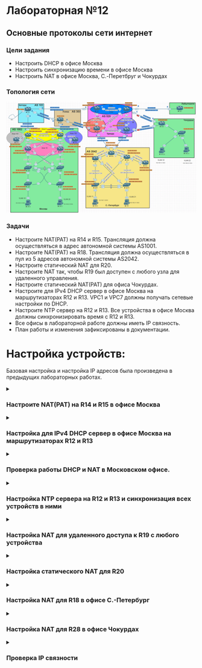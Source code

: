 # Лабораторная №12

## Основные протоколы сети интернет

### Цели задания

- Настроить DHCP в офисе Москва
- Настроить синхронизацию времени в офисе Москва
- Настроить NAT в офисе Москва, C.-Перетбруг и Чокурдах

### Топология сети

![](./img/lab_12.png)

### Задачи

- Настроите NAT(PAT) на R14 и R15. Трансляция должна осуществляться в адрес автономной системы AS1001.
- Настроите NAT(PAT) на R18. Трансляция должна осуществляться в пул из 5 адресов автономной системы AS2042.
- Настроите статический NAT для R20.
- Настроите NAT так, чтобы R19 был доступен с любого узла для удаленного управления.
- Настроите статический NAT(PAT) для офиса Чокурдах.
- Настроите для IPv4 DHCP сервер в офисе Москва на маршрутизаторах R12 и R13. VPC1 и VPC7 должны получать сетевые настройки по DHCP.
- Настроите NTP сервер на R12 и R13. Все устройства в офисе Москва должны синхронизировать время с R12 и R13.
- Все офисы в лабораторной работе должны иметь IP связность.
- План работы и изменения зафиксированы в документации.

# Настройка устройств:

Базовая настройка и настройка IP адресов была произведена в предыдущих лабораторных работах.

<details>

<summary><H3>Настроите NAT(PAT) на R14 и R15 в офисе Москва</H3></summary>

### Создаем списки доступа кому разрешен выход во внешние сети

#### R14 и R15

```
access-list 101 permit ip 192.168.10.0 0.0.0.255 any
access-list 101 permit ip 192.168.20.0 0.0.0.255 any
access-list 101 permit ip 10.100.100.0 0.0.0.255 any
access-list 101 permit ip 10.10.90.0 0.0.0.255 any
```

### Определяем внутренние и внешние интерфейсы

#### R14

```
interface Ethernet0/0
 description to_R12
 ip address 10.10.90.2 255.255.255.252
 ip nat inside
 ip virtual-reassembly in
!
interface Ethernet0/1
 description to_R13
 ip address 10.10.90.9 255.255.255.252
 ip nat inside
 ip virtual-reassembly in
!
interface Ethernet0/2
 description to_R22_AS101
 ip address 207.231.240.2 255.255.255.252
 ip nat outside
 ip virtual-reassembly in
!
interface Ethernet0/3
 description to_R19
 ip address 10.10.90.34 255.255.255.252
 ip nat inside
 ip virtual-reassembly in
!
interface Ethernet1/0
 description to_R15
 ip address 10.10.90.41 255.255.255.252
 ip nat inside
 ip virtual-reassembly in
!
```

#### R15

```
interface Ethernet0/0
 description to_R13
 ip address 10.10.90.6 255.255.255.252
 ip nat inside
 ip virtual-reassembly in
!
interface Ethernet0/1
 description to_R12
 ip address 10.10.90.14 255.255.255.252
 ip nat inside
 ip virtual-reassembly in
!
interface Ethernet0/2
 description to_R21_AS301
 ip address 128.249.190.2 255.255.255.248
 ip nat outside
 ip virtual-reassembly in
!
interface Ethernet0/3
 description to_R20
 ip address 10.10.90.38 255.255.255.252
 ip nat inside
 ip virtual-reassembly in
!
interface Ethernet1/0
 description to_R14
 ip address 10.10.90.42 255.255.255.252
 ip nat inside
 ip virtual-reassembly in
!
```

### Создаем динамическую трансляцию между внутренним локальным и внешним глобальным адресами

#### R14 и R15

```
ip nat inside source list 101 interface Ethernet0/2 overload
```

</details>

<details>

<summary><H3>Настройка для IPv4 DHCP сервер в офисе Москва на маршрутизаторах R12 и R13</H3></summary>

#### R12

```
!
ip dhcp excluded-address 192.168.10.1
ip dhcp excluded-address 192.168.20.1
!
ip dhcp pool CLIENT10
 network 192.168.10.0 255.255.255.0
 default-router 192.168.10.1
!
ip dhcp pool CLIENT20
 network 192.168.20.0 255.255.255.0
 default-router 192.168.20.1
!
```

#### R13

Т.к. R12 и R13 одновременно отвечают на DHCP запрос R13 сдвинем пул выдаваемых адресов для предотвращения конфликта адресов.

```
ip dhcp excluded-address 192.168.10.2 192.168.10.127
ip dhcp excluded-address 192.168.20.2 192.168.20.127

```

```
!
ip dhcp excluded-address 192.168.10.1
ip dhcp excluded-address 192.168.20.1
ip dhcp excluded-address 192.168.10.2 192.168.10.127
ip dhcp excluded-address 192.168.20.2 192.168.20.127
!
ip dhcp pool CLIENT10
 network 192.168.10.0 255.255.255.0
 default-router 192.168.10.1
!
ip dhcp pool CLIENT20
 network 192.168.20.0 255.255.255.0
 default-router 192.168.20.1
!

```

На коммутаторах SW4 и SW5 настраиваем SVI интерфейсы и VRRP на этих интерфейсах, а также указываем helper адрес через который происходит пересылка широковещательного пакета от клиента одноадресатным пакетом DHCP-серверу.

#### SW4

```
interface Vlan10
 description VLAN 10
 ip address 192.168.10.4 255.255.255.0
 ip helper-address 10.100.100.12
 ip helper-address 10.100.100.13
 ipv6 enable
 vrrp 10 description VLAN10
 vrrp 10 ip 192.168.10.1
 vrrp 10 priority 110
!
interface Vlan20
 description VLAN20
 ip address 192.168.20.4 255.255.255.0
 ip helper-address 10.100.100.12
 ip helper-address 10.100.100.13
 ipv6 enable
 vrrp 20 description VLAN20
 vrrp 20 ip 192.168.20.1
 vrrp 20 priority 110
!
interface Vlan100
 description MGMT
 ip address 10.100.100.204 255.255.255.192
 ipv6 enable
 vrrp 100 description MGMT
 vrrp 100 ip 10.100.100.193
 vrrp 100 priority 110
!
```

#### SW5

```
!
interface Vlan10
 description VLAN10
 ip address 192.168.10.5 255.255.255.0
 ip helper-address 10.100.100.12
 ip helper-address 10.100.100.13
 ipv6 enable
 vrrp 10 description VLAN10
 vrrp 10 ip 192.168.10.1
!
interface Vlan20
 description VLAN20
 ip address 192.168.20.5 255.255.255.0
 ip helper-address 10.100.100.12
 ip helper-address 10.100.100.13
 ipv6 enable
 vrrp 20 ip 192.168.20.1
!
interface Vlan100
 description MGMT
 ip address 10.100.100.205 255.255.255.192
 ipv6 enable
 vrrp 100 description MGMT
 vrrp 100 ip 10.100.100.193
!
```

</details>

<details>

<summary><H3>Проверка работы DHCP и NAT в Московском офисе.</H3></summary>

#### Получение IP адреса проверка работы NAT на VPC1

!["Получение IP адреса проверка работы NAT на VPC1"](./img/ping_vpc1.png)

#### Получение IP адреса проверка работы NAT на VPC7

!["Получение IP адреса проверка работы NAT на VPC7"](./img/ping_vpc7.png)

#### dhcp lease на R12

!["dhcp lease на R12"](./img/dhcp_r12.png)

#### Таблица nat translations на R15

В лабораторной работе № 10 мы установили провайдера "Ламас" как приоритетный, поэтому весь исходящий трафик пойдет через R15

!["Таблица nat translations на R15"](./img/nat_tr_r15.png)

</details>

<details>

<summary><H3>Настройка NTP сервера на R12 и R13 и синхронизация всех устройств в ними</H3></summary>

#### R12 и R13

```
!
ntp source Loopback0
ntp master 3
ntp update-calendar
ntp server 207.231.240.1
```

#### На остальных устройствах

```
!
ntp update-calendar
ntp server 10.100.100.12
ntp server 10.100.100.13
!

```

### Проверка работы NTP

#### SW4

!["NTP SW4"](./img/ntp_sw4.png)

#### SW5

!["NTP SW5"](./img/ntp_sw5.png)

</details>

<details>

<summary><H3>Настройка NAT для удаленного доступа к R19 с любого устройства</H3></summary>

Настройку будем производить на R14

#### R14

```
ip nat inside source static tcp 10.100.100.19 22 207.231.240.2 22 extendable
```

На R19 включаем доступ по SSH

#### R19 (пароль **cisco**)

```
aaa new-model
ip domain name r19.msk.local
username admin privilege 15 password 7 070C285F4D06
ip ssh version 2
!
line vty 0 4
 exec-timeout 60 0
 logging synchronous
 transport input ssh
!
```

Генерация SSH ключей

```
crypto key generate rsa
```

### Проверка доступа к R19 c R27

#### R27

!["NTP SW5"](./img/ssh_r27.png)

</details>

<details>

<summary><H3>Настройка статического NAT для R20 </H3></summary>

Настройку будем производить на R15

#### R15

```
ip nat inside source static 10.100.100.20 128.249.190.3
```

На R20 включаем доступ по telnet

```
line vty 0 4
 password 7 14141B180F0B
 login
 transport input telnet
!
```

### Проверка доступа к R20 c R27

#### R27

!["NTP SW5"](./img/telnet_r27.png)

</details>

<details>

<summary><H3>Настройка NAT для R18 в офисе С.-Петербург</H3></summary>

Определяем внутренние и внешние интерфейсы на R18

```
interface Ethernet0/0
 description to_R16
 ip address 10.20.90.21 255.255.255.252
 ip nat inside
 ip virtual-reassembly in
!
interface Ethernet0/1
 description to_R17
 ip address 10.20.90.18 255.255.255.252
 ip nat inside
 ip virtual-reassembly in
!
interface Ethernet0/2
 description to_R24_AS520
 ip address 67.73.193.2 255.255.255.248
 ip nat outside
 ip virtual-reassembly in
!
interface Ethernet0/3
 description to_R26_AS520
 ip address 64.210.65.2 255.255.255.248
 ip nat outside
 ip virtual-reassembly in
!
```

Создаем списки доступа на R18

```
access-list 101 permit ip 10.200.100.0 0.0.0.255 any
access-list 101 permit ip 192.168.11.0 0.0.0.255 any
access-list 101 permit ip 192.168.21.0 0.0.0.255 any
access-list 101 permit ip 10.20.90.0 0.0.0.255 any
```

В лабораторной работе № 10 на R18 мы настроили балансировку для исходящего трафика, в связи с этим настраиваем route-map для каждого внешнего интерфейса.

```
route-map rm_NAT_via_e0/3 permit 10
 match ip address 101
 match interface Ethernet0/3
!
route-map rm_NAT_via_e0/2 permit 10
 match ip address 101
 match interface Ethernet0/2
!
```

создаем pool nat и включаем NAT

```
ip nat pool pl_NAT_e0/3 64.210.65.2 64.210.65.6 netmask 255.255.255.248
ip nat pool pl_NAT_e0/2 67.73.193.2 67.73.193.6 netmask 255.255.255.248
ip nat inside source route-map rm_NAT_via_e0/2 pool pl_NAT_e0/2 overload
ip nat inside source route-map rm_NAT_via_e0/3 pool pl_NAT_e0/3 overload
```

На коммутаторах SW9 и SW10 настаиваем SVI и VRRP

#### SW9

```
!
interface Vlan11
 ip address 192.168.11.9 255.255.255.0
 vrrp 11 description VLAN11
 vrrp 11 ip 192.168.11.1
 vrrp 11 priority 110
!
interface Vlan21
 ip address 192.168.21.9 255.255.255.0
 vrrp 21 description VLAN21
 vrrp 21 ip 192.168.21.1
 vrrp 21 priority 110
!
```

#### SW10

```
!
interface Vlan11
 ip address 192.168.11.10 255.255.255.0
 vrrp 11 description VLAN11
 vrrp 11 ip 192.168.11.1
!
interface Vlan21
 ip address 192.168.21.10 255.255.255.0
 vrrp 21 description VLAN 21
 vrrp 21 ip 192.168.21.1
!
```

### Проверка работы NAT в офисе С.-Петербург

#### VPC8 пинги на все офисы

!["VPC8 пинги на все офисы"](./img/ping_vpc8.png)

#### VPC пинги на все офисы

!["VPC пинги на все офисы"](./img/ping_vpc.png)

#### таблица NAT на R18

!["таблица NAT на R18"](./img/nat_tr_r18.png)

#### статистика NAT на R18

!["статистика NAT на R18"](./img/nat_st_r18.png)

</details>

<details>

<summary><H3>Настройка NAT для R28 в офисе Чокурдах</H3></summary>

NAT в офисе Чокурдах был ранее настроен в лабораторной работе #5

#### Определяем внутренние и внешние интерфейсы на R28

```
!
interface Ethernet0/0
 description to_R26_AS520
 ip address 8.242.244.2 255.255.255.252
 ip nat outside
 ip virtual-reassembly in
!
interface Ethernet0/1
 description to_R25_AS520
 ip address 67.73.196.2 255.255.255.252
 ip nat outside
 ip virtual-reassembly in
!
interface Ethernet0/2
 no ip address
!
interface Ethernet0/2.12
 description Client VLAN 12
 encapsulation dot1Q 12
 ip address 192.168.12.1 255.255.255.0
 ip nat inside
 ip nat enable
 ip virtual-reassembly in
 ip policy route-map rm_TRACKING
!
interface Ethernet0/2.22
 description Client VLAN 22
 encapsulation dot1Q 22
 ip address 192.168.22.1 255.255.255.0
 ip nat inside
 ip nat enable
 ip virtual-reassembly in
 ip policy route-map rm_TRACKING
!
```

#### создаем аксес листы для локальных сетей

```
!
access-list 112 permit ip 192.168.12.0 0.0.0.255 any
access-list 122 permit ip 192.168.22.0 0.0.0.255 any

```

#### настраиваем Service Level Agreements и track для внешних шлюзов

```
!
ip sla 1
 icmp-echo 67.73.196.1 source-ip 67.73.196.2
 frequency 10
ip sla schedule 1 life forever start-time now
ip sla 2
 icmp-echo 8.242.244.1 source-ip 8.242.244.2
 frequency 10
ip sla schedule 2 life forever start-time now
!

!
track 1 ip sla 1 reachability
 delay down 30 up 15
!
track 2 ip sla 2 reachability
 delay down 30 up 15

```

#### настраиваем маршруты по умолчанию и включаем на них tracking

```
ip route 0.0.0.0 0.0.0.0 67.73.196.1 10 track 1
ip route 0.0.0.0 0.0.0.0 8.242.244.1 20 track 2
!

```

#### настраиваем Route Map для tracking

```
route-map rm_TRACKING permit 10
 match ip address 112
 set ip next-hop verify-availability 67.73.196.1 10 track 1
 set ip next-hop verify-availability 8.242.244.1 20 track 2
!
route-map rm_TRACKING permit 20
 match ip address 122
 set ip next-hop verify-availability 8.242.244.1 10 track 2
 set ip next-hop verify-availability 67.73.196.1 20 track 1

```

#### настраиваем Route Map для NAT

```
!
route-map rm_NAT_via_e0/1 permit 10
 match ip address 112 122
 match interface Ethernet0/1
 set ip next-hop 67.73.196.1
!
route-map rm_NAT_via_e0/0 permit 10
 match ip address 122 112
 match interface Ethernet0/0
 set ip next-hop 8.242.244.1

```

#### включаем NAT

```
ip nat inside source route-map rm_NAT_via_e0/0 interface Ethernet0/0 overload
ip nat inside source route-map rm_NAT_via_e0/1 interface Ethernet0/1 overload
!
```

### Проверка работы NAT в офисе Чокурдах

#### VPC30 пинги на все офисы

!["VPC30 пинги на все офисы"](./img/ping_vpc30.png)

#### VPC31 пинги на все офисы

!["VPC31 пинги на все офисы"](./img/ping_vpc31.png)

#### таблица NAT на R28

!["таблица NAT на R28"](./img/nat_tr_r28.png)

#### статистика NAT на R28

!["статистика NAT на R28"](./img/nat_st_r28.png)

</details>

<details>

<summary><H3>Проверка IP связности</H3></summary>

## Офис Москва

### Пинги из офиса Москва VPC1

!["Пинги из офиса Москва VPC1"](./img/ping_vpc1.png)

### Пинги из офиса Москва VPC7

!["Пинги из офиса Москва VPC7"](./img/ping_vpc7.png)

## Офис С.-Петербург

### VPC8 пинги на все офисы

!["VPC8 пинги на все офисы"](./img/ping_vpc8.png)

### VPC пинги на все офисы

!["VPC пинги на все офисы"](./img/ping_vpc.png)

## Офис Чокурдах

### VPC30 пинги на все офисы

!["VPC30 пинги на все офисы"](./img/ping_vpc30.png)

### VPC31 пинги на все офисы

!["VPC31 пинги на все офисы"](./img/ping_vpc31.png)

## Офис Лабытнанги

### R27 пинги на все офисы

!["R27 пинги на все офисы"](./img/ping_r27.png)

</details>
